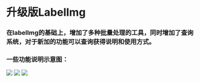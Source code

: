 # 升级版LabelImg

### 在labelImg的基础上，增加了多种批量处理的工具，同时增加了查询系统，对于新加的功能可以查询获得说明和使用方式。

### 一些功能说明示意图：
<img src="https://github.com/wufan-tb/improved-LabelImg/demo/0.jpg" >
<img src="https://github.com/wufan-tb/improved-LabelImg/demo/1.jpg" >
<img src="https://github.com/wufan-tb/improved-LabelImg/demo/2.jpg" >
